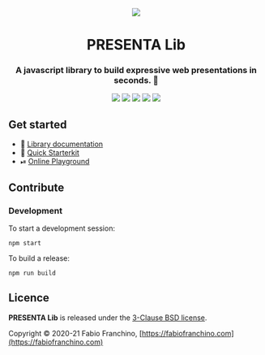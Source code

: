 <p align="center">
	<a href="https://lib.presenta.cc/"><img src="teaser.gif"/></a>
</p>

<h1 align="center">
	PRESENTA Lib
</h1>

<h3 align="center"> 
	A javascript library to build expressive web presentations in seconds. 👀
</h3>

<p align="center">
	<img src="https://travis-ci.org/presenta-software/presenta-lib.svg?branch=master"/>
	<img src="https://img.shields.io/npm/v/@presenta/lib"/>
	<img src="https://badgen.net/github/release/presenta-software/presenta-lib"/>
	<img src="https://badgen.net/github/stars/presenta-software/presenta-lib"/>
	<a href="https://standardjs.com"><img src="https://img.shields.io/badge/code_style-standard-brightgreen.svg"/></a>
</p>




## Get started

- 📃 [Library documentation](https://lib.presenta.cc/)
- 🚀 [Quick Starterkit](https://github.com/presenta-software/presenta-lib-starterkit)
- ⏯ [Online Playground](http://play.presenta.cc/)

## Contribute

### Development

To start a development session:

	npm start

To build a release:

	npm run build

## Licence

**PRESENTA Lib** is released under the [3-Clause BSD license](LICENSE).

Copyright © 2020-21 Fabio Franchino, [https://fabiofranchino.com](https://fabiofranchino.com)